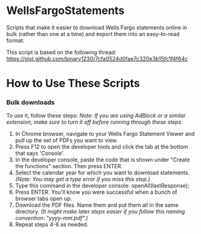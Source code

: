 # WellsFargoStatements
Scripts that make it easier to download Wells Fargo statements online in bulk (rather than one at a time) and export them into an easy-to-read format.

This script is based on the following thread: https://gist.github.com/binary1230/7cfa0524d0fae7c320e3b15fc1f4f64c


# How to Use These Scripts
### Bulk downloads

To use it, follow these steps:
*Note: If you are using AdBlock or a similar extension, make sure to turn it off before running through these steps.*
 1) In Chrome browser, navigate to your Wells Fargo Statement Viewer and pull up the set of PDFs you want to view.
 2) Press F12 to open the developer tools and click the tab at the bottom that says 'Console'.
 3) In the developer console, paste the code that is shown under "Create the functions" section.  Then press ENTER.
 4) Select the calendar year for which you want to download statements.  *(Note: You may get a type error if you miss this step.)*
 5) Type this command in the developer console: openAll(lastResponse);
 6) Press ENTER.  You'll know you were successful when a bunch of browser tabs open up.
 7) Download the PDF files.  Name them and put them all in the same directory.  *(It might make later steps easier if you follow this naming convention: "yyyy-mm.pdf".)*
 8) Repeat steps 4-6 as needed.
